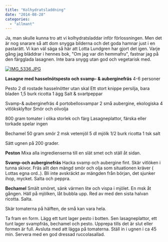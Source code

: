 ```yaml
---
title: "Kolhydratsladdning"
date: "2014-08-28"
categories: 
  - "allmant"
---
```


Ja, man skulle kunna tro att vi kolhydratsladdar inför förlossningen. Men det är nog snarare så att dom snygga bilderna och det goda hamnar just i en pastarätt. Vi kan väl säga så här att Lotta Lundgren har gjort det igen. Varje gång jag bläddrar i hennes bok, "Om jag var din hemmafru", fastnar jag på den färgglada lasagnen. Inte bara snygg utan god och vegetarisk med.  
  
[![IMG_5336.JPG](images/IMG_5336.jpg)](http://import.local/wp-content/uploads/2014/08/IMG_5336.jpg)

**Lasagne med hasselnötspesto och svamp- & auberginefräs** 4-6 personer

Pesto 2 dl rostade hasselnötter utan skal Ett stort knippe persilja, bara bladen 1,5 burk ricotta 1 ägg Salt & svartpeppar

Svamp-& auberginefräs 4 portobellosvampar 2 små aubergine, ekologiska 4 vitlöksklyftor Smör och olivolja

800 gram tomater i olika storlek och färg Lasagneplattor, färska eller torkade spelar ingen

Bechamel 50 gram smör 2 msk vetemjöl 5 dl mjölk 1/2 burk ricotta 1 tsk salt

Sätt ugnen på 200 grader.

**Peston** Mixa alla ingredienserna till en slät smet och ställ åt sidan.

**Svamp-och auberginefräs** Hacka svamp och aubergine fint. Skär vitlöken i tunna skivor. Fräs allt den mängd smör och olja som situationen kräver ( Lottas egna ord..). Bli inte avskräckt av mängden från början, det sjunker ihop, mycket. Salta och peppra.

**Bechamel** Smält smöret, sänk värmen lite och vispa i mjölet. En msk åt gången. Häll på mjölken, låt bubbla upp. Red av med den sista halvan ricotta. Salta.

Skär tomaterna på hälften, de små kan vara hela.

Ta fram en form. Lägg ett tunt lager pesto i botten. Sen lasagneplattor, ett tunt lager svampfräs, bechamel och pesto. Upprepa tills det är slut eller formen är full. Avsluta med att lägga på tomaterna. Ställ in i ugnen i ca 45 min. Servera med en god dressad ruccolasallad.
